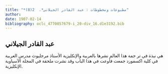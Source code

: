 ```yaml
---
title: "*مطبوعات ومخطوطات : عبد القادر الجيلاني*.  2(8)"
author: 
date: 1907-02-14
bibliography: oclc_4770057679-i_20-div_16.d1e3192.bib
---
```




##  عبد القادر الجيلاني 


 هي نبذة في تر جمة هذا العالم نشرها بالعربية والإنكليزية  الأستاذ مرجليوث  مدرس العربية في  كلية اكسفورد  جمعت فأوعت في هذا الباب وقد نشرت ملحقة في المجلة الآسياوية الإنكليزية. 
